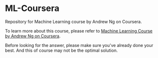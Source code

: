 # ML-Coursera
Repository for Machine Learning course by Andrew Ng on Coursera.

To learn more about this course, please refer to [Machine Learning Course by Andrew Ng on Coursera](https://www.coursera.org/learn/machine-learning/home/welcome).

Before looking for the answer, please make sure you've already done your best. And this of course may not be the optimal solution.